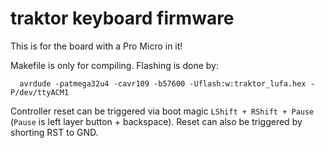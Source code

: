 traktor keyboard firmware
=========================

This is for the board with a Pro Micro in it!

Makefile is only for compiling. Flashing is done by:

      avrdude -patmega32u4 -cavr109 -b57600 -Uflash:w:traktor_lufa.hex -P/dev/ttyACM1

Controller reset can be triggered via boot magic `LShift + RShift + Pause`
(`Pause` is left layer button + backspace). Reset can also be triggered by
shorting RST to GND.

